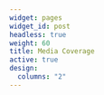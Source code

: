 ```yaml
---
widget: pages
widget_id: post
headless: true
weight: 60
title: Media Coverage
active: true
design:
  columns: "2"
---
```


